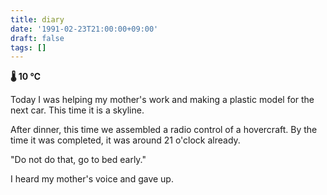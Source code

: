 ```yaml
---
title: diary
date: '1991-02-23T21:00:00+09:00'
draft: false
tags: []
---
```


**🌡 10 ℃**

Today I was helping my mother's work and making a plastic model for the next car. This time it is a skyline.

After dinner, this time we assembled a radio control of a hovercraft. By the time it was completed, it was around 21 o'clock already.

"Do not do that, go to bed early."

I heard my mother's voice and gave up.